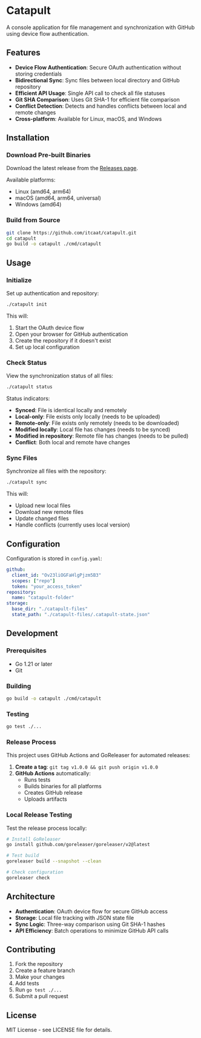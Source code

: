 # Catapult

A console application for file management and synchronization with GitHub using device flow authentication.

## Features

- **Device Flow Authentication**: Secure OAuth authentication without storing credentials
- **Bidirectional Sync**: Sync files between local directory and GitHub repository
- **Efficient API Usage**: Single API call to check all file statuses
- **Git SHA Comparison**: Uses Git SHA-1 for efficient file comparison
- **Conflict Detection**: Detects and handles conflicts between local and remote changes
- **Cross-platform**: Available for Linux, macOS, and Windows

## Installation

### Download Pre-built Binaries

Download the latest release from the [Releases page](https://github.com/itcaat/catapult/releases).

Available platforms:
- Linux (amd64, arm64)
- macOS (amd64, arm64, universal)
- Windows (amd64)

### Build from Source

```bash
git clone https://github.com/itcaat/catapult.git
cd catapult
go build -o catapult ./cmd/catapult
```

## Usage

### Initialize

Set up authentication and repository:

```bash
./catapult init
```

This will:
1. Start the OAuth device flow
2. Open your browser for GitHub authentication
3. Create the repository if it doesn't exist
4. Set up local configuration

### Check Status

View the synchronization status of all files:

```bash
./catapult status
```

Status indicators:
- **Synced**: File is identical locally and remotely
- **Local-only**: File exists only locally (needs to be uploaded)
- **Remote-only**: File exists only remotely (needs to be downloaded)
- **Modified locally**: Local file has changes (needs to be synced)
- **Modified in repository**: Remote file has changes (needs to be pulled)
- **Conflict**: Both local and remote have changes

### Sync Files

Synchronize all files with the repository:

```bash
./catapult sync
```

This will:
- Upload new local files
- Download new remote files
- Update changed files
- Handle conflicts (currently uses local version)

## Configuration

Configuration is stored in `config.yaml`:

```yaml
github:
  client_id: "Ov23liOGFaHlgPjzm5B3"
  scopes: ["repo"]
  token: "your_access_token"
repository:
  name: "catapult-folder"
storage:
  base_dir: "./catapult-files"
  state_path: "./catapult-files/.catapult-state.json"
```

## Development

### Prerequisites

- Go 1.21 or later
- Git

### Building

```bash
go build -o catapult ./cmd/catapult
```

### Testing

```bash
go test ./...
```

### Release Process

This project uses GitHub Actions and GoReleaser for automated releases:

1. **Create a tag**: `git tag v1.0.0 && git push origin v1.0.0`
2. **GitHub Actions** automatically:
   - Runs tests
   - Builds binaries for all platforms
   - Creates GitHub release
   - Uploads artifacts

### Local Release Testing

Test the release process locally:

```bash
# Install GoReleaser
go install github.com/goreleaser/goreleaser/v2@latest

# Test build
goreleaser build --snapshot --clean

# Check configuration
goreleaser check
```

## Architecture

- **Authentication**: OAuth device flow for secure GitHub access
- **Storage**: Local file tracking with JSON state file
- **Sync Logic**: Three-way comparison using Git SHA-1 hashes
- **API Efficiency**: Batch operations to minimize GitHub API calls

## Contributing

1. Fork the repository
2. Create a feature branch
3. Make your changes
4. Add tests
5. Run `go test ./...`
6. Submit a pull request

## License

MIT License - see LICENSE file for details.
